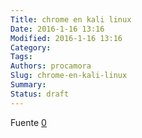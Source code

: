```yaml
---
Title: chrome en kali linux
Date: 2016-1-16 13:16
Modified: 2016-1-16 13:16
Category: 
Tags: 
Authors: procamora
Slug: chrome-en-kali-linux
Summary: 
Status: draft
---
```



Fuente [0][0]

[0]: https://creadpag.wordpress.com/2015/08/25/como-instalar-google-chrome-en-kali-linux-2-0/

